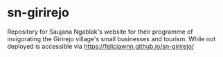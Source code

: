 # sn-girirejo

Repository for Saujana Ngablak's website for their programme of invigorating the Girirejo village's small businesses and tourism. While not deployed is accessible via https://feliciawnn.github.io/sn-girirejo/
